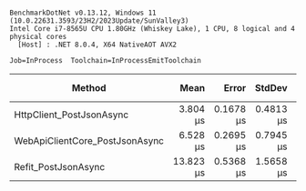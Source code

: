 ```

BenchmarkDotNet v0.13.12, Windows 11 (10.0.22631.3593/23H2/2023Update/SunValley3)
Intel Core i7-8565U CPU 1.80GHz (Whiskey Lake), 1 CPU, 8 logical and 4 physical cores
  [Host] : .NET 8.0.4, X64 NativeAOT AVX2

Job=InProcess  Toolchain=InProcessEmitToolchain  

```
| Method                         | Mean      | Error     | StdDev    | Ratio | RatioSD | Gen0   | Allocated | Alloc Ratio |
|------------------------------- |----------:|----------:|----------:|------:|--------:|-------:|----------:|------------:|
| HttpClient_PostJsonAsync       |  3.804 μs | 0.1678 μs | 0.4813 μs |  0.60 |    0.11 | 0.5646 |   2.31 KB |        0.55 |
| WebApiClientCore_PostJsonAsync |  6.528 μs | 0.2695 μs | 0.7945 μs |  1.00 |    0.00 | 1.0147 |   4.17 KB |        1.00 |
| Refit_PostJsonAsync            | 13.823 μs | 0.5368 μs | 1.5658 μs |  2.16 |    0.38 | 1.4038 |   5.83 KB |        1.40 |
